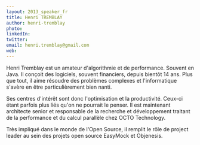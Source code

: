 ```yaml
---
layout: 2013_speaker_fr
title: Henri TREMBLAY
author: henri-tremblay
photo: 
linkedIn: 
twitter: 
email: henri.tremblay@gmail.com
web: 
---
```


Henri Tremblay est un amateur d'algorithmie et de performance. Souvent en Java. Il conçoit des logiciels, souvent financiers, depuis bientôt 14 ans. Plus que tout, il aime résoudre des problèmes complexes et l'informatique s'avère en être particulièrement bien nanti. 

Ses centres d'intérêt sont donc l'optimisation et la productivité. Ceux-ci étant parfois plus liés qu'on ne pourrait le penser. Il est maintenant architecte senior et responsable de la recherche et développement traitant de la performance et du calcul parallèle chez OCTO Technology.

Très impliqué dans le monde de l'Open Source, il remplit le rôle de project leader au sein des projets open source EasyMock et Objenesis.